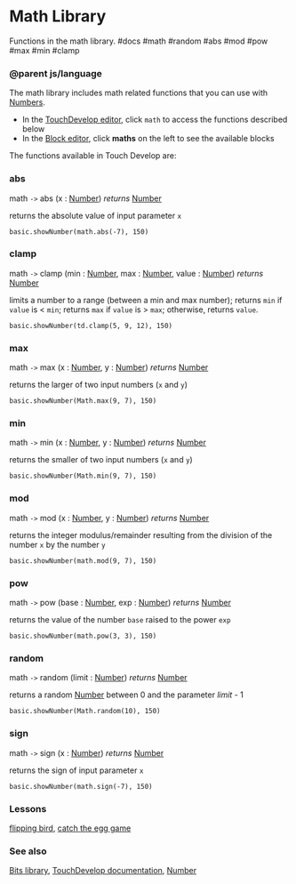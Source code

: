 # Math Library

Functions in the math library. #docs #math #random #abs #mod #pow #max #min #clamp

### @parent js/language

The math library includes math related functions that you can use with [Numbers](/microbit/reference/types/number).

* In the [TouchDevelop editor](/microbit/js/editor), click `math` to access the functions described below
* In the [Block editor](/microbit/blocks/editor), click **maths** on the left to see the available blocks

The functions available in Touch Develop are:

### abs

math `->` abs (x : [Number](/microbit/reference/types/number)) *returns* [Number](/microbit/reference/types/number)

returns the absolute value of input parameter `x`

```
basic.showNumber(math.abs(-7), 150)
```

### clamp

math `->` clamp (min : [Number](/microbit/reference/types/number), max : [Number](/microbit/reference/types/number), value : [Number](/microbit/reference/types/number)) *returns* [Number](/microbit/reference/types/number)

limits a number to a range (between a min and max number); returns `min` if `value` is < `min`; returns `max` if `value` is > `max`; otherwise, returns `value`.

```
basic.showNumber(td.clamp(5, 9, 12), 150)
```

### max

math `->` max (x : [Number](/microbit/reference/types/number), y : [Number](/microbit/reference/types/number)) *returns* [Number](/microbit/reference/types/number)

returns the larger of two input numbers (`x` and `y`)

```
basic.showNumber(Math.max(9, 7), 150)
```

### min

math `->` min (x : [Number](/microbit/reference/types/number), y : [Number](/microbit/reference/types/number)) *returns* [Number](/microbit/reference/types/number)

returns the smaller of two input numbers (`x` and `y`)

```
basic.showNumber(Math.min(9, 7), 150)
```

### mod

math `->` mod (x : [Number](/microbit/reference/types/number), y : [Number](/microbit/reference/types/number)) *returns* [Number](/microbit/reference/types/number)

returns the integer modulus/remainder resulting from the division of the number `x` by the number `y`

```
basic.showNumber(math.mod(9, 7), 150)
```

### pow

math `->` pow (base : [Number](/microbit/reference/types/number), exp : [Number](/microbit/reference/types/number)) *returns* [Number](/microbit/reference/types/number)

returns the value of the number `base` raised to the power `exp`

```
basic.showNumber(math.pow(3, 3), 150)
```

### random

math `->` random (limit : [Number](/microbit/reference/types/number)) *returns* [Number](/microbit/reference/types/number)

returns a random [Number](/microbit/reference/types/number) between 0 and the parameter *limit* - 1

```
basic.showNumber(Math.random(10), 150)
```

### sign

math `->` sign (x : [Number](/microbit/reference/types/number)) *returns* [Number](/microbit/reference/types/number)

returns the sign of input parameter `x`

```
basic.showNumber(math.sign(-7), 150)
```

### Lessons

[flipping bird](/microbit/lessons/flipping-bird), [catch the egg game](/microbit/lessons/catch-the-egg-game)

### See also

[Bits library](/microbit/js/bits), [TouchDevelop documentation](/microbit/js/contents), [Number](/microbit/reference/types/number)


